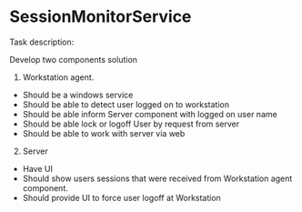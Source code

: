 # SessionMonitorService
Task description:

Develop two components solution
1) Workstation agent.
 -  Should be a windows service
 -  Should be able to detect user logged on to workstation
 -  Should be able inform Server component with logged on user name
 -  Should be able lock or logoff User by request from server
 -  Should be able to work with server via web

2) Server 
 - Have UI
 - Should show users sessions that were received from  Workstation agent component.
 - Should provide UI to force user logoff  at Workstation
